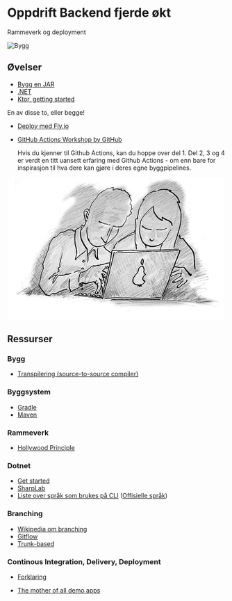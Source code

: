 # Oppdrift Backend fjerde økt

Rammeverk og deployment

![Bygg](../img/ingeniør.png)

## Øvelser

- [Bygg en JAR](./jar.md)
- [.NET](./dotnet/README.md)
- [Ktor, getting started](https://ktor.io/docs/intellij-idea.html)

En av disse to, eller begge!

- [Deploy med Fly.io](./deploy-fly.md)
- [GitHub Actions Workshop by GitHub](https://github.com/actions-workshop/actions-workshop)
  
  Hvis du kjenner til Github Actions, kan du hoppe over del 1. Del 2, 3 og 4 er verdt en titt uansett erfaring med Github Actions - om enn bare for inspirasjon til hva dere kan gjøre i deres egne byggpipelines.

![Parprogrammering anbefales](../img/Parprogrammering.png)

## Ressurser

### Bygg

- [Transpilering (source-to-source compiler)](https://en.wikipedia.org/wiki/Source-to-source_compiler)

### Byggsystem

- [Gradle](https://gradle.org/)
- [Maven](https://maven.apache.org/)

### Rammeverk

- [Hollywood Principle](https://principles.dev/p/hollywood-principle/)

### Dotnet

- [Get started](https://dotnet.microsoft.com/en-us/learn)
- [SharpLab](https://sharplab.io)
- [Liste over språk som brukes på CLI](https://en.wikipedia.org/wiki/List_of_CLI_languages) ([Offisielle språk](https://dotnet.microsoft.com/en-us/languages))

### Branching

- [Wikipedia om branching](https://en.wikipedia.org/wiki/Branching_(version_control))
- [Gitflow](https://www.atlassian.com/continuous-delivery/continuous-integration/trunk-based-development)
- [Trunk-based](https://www.atlassian.com/agile/software-development/branching)

### Continous Integration, Delivery, Deployment

- [Forklaring](https://www.atlassian.com/continuous-delivery/principles/continuous-integration-vs-delivery-vs-deployment)

- [The mother of all demo apps](https://codebase.show/projects/realworld)

